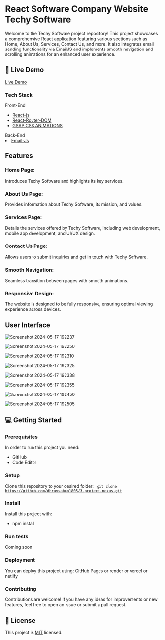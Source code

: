 # React Software Company Website Techy Software

Welcome to the Techy Software project repository! This project showcases a comprehensive React application featuring various sections such as Home, About Us, Services, Contact Us, and more. It also integrates email sending functionality via EmailJS and implements smooth navigation and scrolling animations for an enhanced user experience.

## 🚀 Live Demo <a name="live-demo"></a>

[Live Demo](https://3-project-nexus-techy-software.vercel.app/) 

### Tech Stack <a name="tech-stack"></a>

  <summary>Front-End</summary>
  <ul>
    <li><a href="https://reactjs.org/">React-js</a></li>
    <li><a href="https://reactrouter.com/en/main">React-Router-DOM</a></li>
    <li><a href="https://gsap.com/docs/v3/">GSAP CSS ANIMATIONS</a></li>
  </ul>
  <summary>Back-End</summary>
   <li><a href="https://www.emailjs.com/docs/">Email-Js</a></li>
  <ul>
    
  </ul>

## Features
<h3>Home Page:</h3>
<p>Introduces Techy Software and highlights its key services.</p>

<h3>About Us Page:</h3>
<p>Provides information about Techy Software, its mission, and values.</p>

<h3>Services Page:</h3>
<p>Details the services offered by Techy Software, including web development, mobile app development, and UI/UX design.</p>

<h3>Contact Us Page:</h3>
<p>Allows users to submit inquiries and get in touch with Techy Software.</p>

<h3>Smooth Navigation:</h3>
<p>Seamless transition between pages with smooth animations.</p>

<h3>Responsive Design:</h3>
<p>The website is designed to be fully responsive, ensuring optimal viewing experience across devices.</p>

<h2>User Interface</h2>

![Screenshot 2024-05-17 192237](https://github.com/dhruvsaboo1805/3-project-nexus/assets/104023753/a66a00d0-d990-4d87-a671-aaaa171afcf7)

![Screenshot 2024-05-17 192250](https://github.com/dhruvsaboo1805/3-project-nexus/assets/104023753/21985f60-5025-47d8-94c7-04d7627dae7d)

![Screenshot 2024-05-17 192310](https://github.com/dhruvsaboo1805/3-project-nexus/assets/104023753/b4b67c00-5000-49fe-be34-93b08a4964b1)

![Screenshot 2024-05-17 192325](https://github.com/dhruvsaboo1805/3-project-nexus/assets/104023753/2abf2846-4029-49e6-a603-751b39185258)

![Screenshot 2024-05-17 192338](https://github.com/dhruvsaboo1805/3-project-nexus/assets/104023753/3272b258-444c-4672-821d-f1667041b18f)

![Screenshot 2024-05-17 192355](https://github.com/dhruvsaboo1805/3-project-nexus/assets/104023753/609e350b-139c-4684-b480-33491675bada)

![Screenshot 2024-05-17 192450](https://github.com/dhruvsaboo1805/3-project-nexus/assets/104023753/304e8c19-d0d3-4896-9c45-12cc48cd3235)

![Screenshot 2024-05-17 192505](https://github.com/dhruvsaboo1805/3-project-nexus/assets/104023753/41718be4-a367-4515-b7ea-2804998ac6c7)


## 💻 Getting Started <a name="getting-started"></a>

### Prerequisites

In order to run this project you need:

* GitHub
* Code Editor

### Setup

Clone this repository to your desired folder:
<code>
  git clone https://github.com/dhruvsaboo1805/3-project-nexus.git
</code>


### Install

Install this project with:

* npm install


### Run tests

Coming soon

### Deployment <a name="deployment"></a>

You can deploy this project using: GitHub Pages or render or vercel or netlify


### Contributing

Contributions are welcome! If you have any ideas for improvements or new features, feel free to open an issue or submit a pull request.

## 📝 License <a name="license"></a>

This project is [MIT](./LICENSE) licensed.
